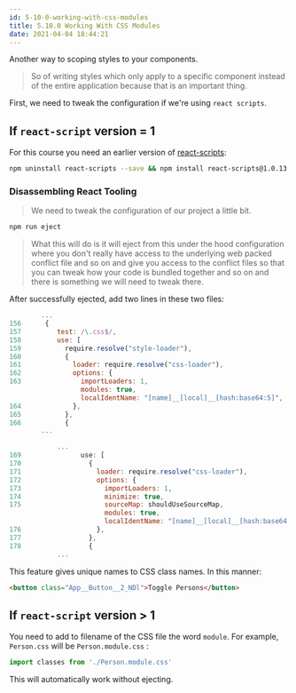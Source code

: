 ```yaml
---
id: 5-10-0-working-with-css-modules
title: 5.10.0 Working With CSS Modules
date: 2021-04-04 18:44:21
---
```


Another way to scoping styles to your components.

> So of writing styles which only apply to a specific component instead of the entire application because that is an important thing.

First, we need to tweak the configuration if we're using `react scripts`.

## If `react-script` version = 1

For this course you need an earlier version of [react-scripts](../3-base-feature-syntax/Lessons/3-3-2-0-using-create-react-app#script-versions):

```bash npm2yarn
npm uninstall react-scripts --save && npm install react-scripts@1.0.13 --save
```

### Disassembling React Tooling

> We need to tweak the configuration of our project a little bit.

```bash npm2yarn
npm run eject
```

> What this will do is it will eject from this under the hood configuration where you don't really have access to the underlying web packed conflict file and so on and give you access to the conflict files so that you can tweak how your code is bundled together and so on and there is something we will need to tweak there.

After successfully ejected, add two lines in these two files:

```js title="config/webpack.config.dev.js" {10-11}
        ...
156      {
157         test: /\.css$/,
158         use: [
159           require.resolve("style-loader"),
160           {
161             loader: require.resolve("css-loader"),
162             options: {
163               importLoaders: 1,
                  modules: true,
                  localIdentName: "[name]__[local]__[hash:base64:5]",
164             },
165           },
166           {
        ...
```

```js title="config/webpack.config.prod.js" {9-10}
            ...
169               use: [
170                 {
171                   loader: require.resolve("css-loader"),
172                   options: {
173                     importLoaders: 1,
174                     minimize: true,
175                     sourceMap: shouldUseSourceMap,
                        modules: true,
                        localIdentName: "[name]__[local]__[hash:base64:5]",
176                   },
177                 },
178                 {
            ...
```

This feature gives unique names to CSS class names. In this manner:

```html
<button class="App__Button__2_NDl">Toggle Persons</button>
```

## If `react-script` version > 1

You need to add to filename of the CSS file the word `module`. For example, `Person.css` will be `Person.module.css` :

```jsx
import classes from './Person.module.css'
```

This will automatically work without ejecting.
